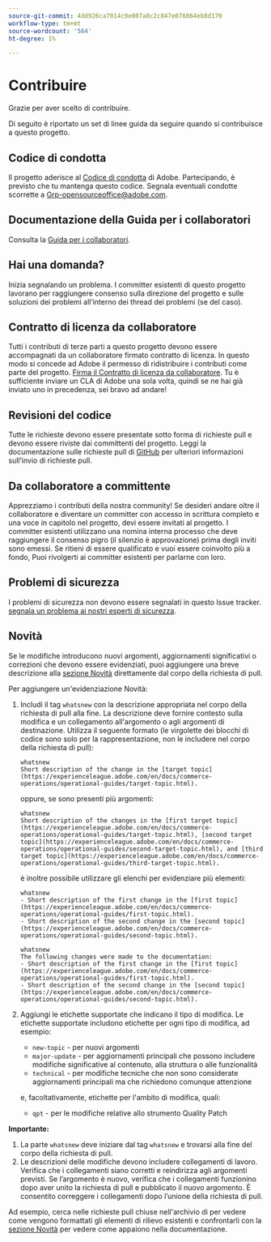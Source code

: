 ```yaml
---
source-git-commit: 4dd926ca7014c9e007a8c2c847e076064eb8d170
workflow-type: tm+mt
source-wordcount: '564'
ht-degree: 1%

---
```

# Contribuire

Grazie per aver scelto di contribuire.

Di seguito è riportato un set di linee guida da seguire quando si contribuisce a questo progetto.

## Codice di condotta

Il progetto aderisce al [Codice di condotta](code-of-conduct.md) di Adobe. Partecipando,
è previsto che tu mantenga questo codice. Segnala eventuali condotte scorrette a
[Grp-opensourceoffice@adobe.com](mailto:Grp-opensourceoffice@adobe.com).

## Documentazione della Guida per i collaboratori

Consulta la [Guida per i collaboratori](https://experienceleague.adobe.com/en/docs/contributor/contributor-guide/introduction).

## Hai una domanda?

Inizia segnalando un problema. I committer esistenti di questo progetto lavorano per raggiungere
consenso sulla direzione del progetto e sulle soluzioni dei problemi all’interno dei thread dei problemi
(se del caso).

## Contratto di licenza da collaboratore

Tutti i contributi di terze parti a questo progetto devono essere accompagnati da un collaboratore firmato
contratto di licenza. In questo modo si concede ad Adobe il permesso di ridistribuire i contributi
come parte del progetto. [Firma il Contratto di licenza da collaboratore](https://opensource.adobe.com/cla.html). Tu
è sufficiente inviare un CLA di Adobe una sola volta, quindi se ne hai già inviato uno in precedenza,
sei bravo ad andare!

## Revisioni del codice

Tutte le richieste devono essere presentate sotto forma di richieste pull e devono essere riviste
dai committenti del progetto. Leggi la documentazione sulle richieste pull di [GitHub](https://docs.github.com/en/pull-requests/collaborating-with-pull-requests/proposing-changes-to-your-work-with-pull-requests/about-pull-requests)
per ulteriori informazioni sull’invio di richieste pull.

<!--
Lastly, please follow the [pull request template](PULL_REQUEST_TEMPLATE.md) when
submitting a pull request!
-->

## Da collaboratore a committente

Apprezziamo i contributi della nostra community! Se desideri andare oltre il collaboratore
e diventare un committer con accesso in scrittura completo e una voce in capitolo nel progetto, devi
essere invitati al progetto. I committer esistenti utilizzano una nomina interna
processo che deve raggiungere il consenso pigro (il silenzio è approvazione) prima degli inviti
sono emessi. Se ritieni di essere qualificato e vuoi essere coinvolto più a fondo,
Puoi rivolgerti ai committer esistenti per parlarne con loro.

## Problemi di sicurezza

I problemi di sicurezza non devono essere segnalati in questo Issue tracker. [segnala un problema ai nostri esperti di sicurezza](https://helpx.adobe.com/security/alertus.html).

## Novità

Se le modifiche introducono nuovi argomenti, aggiornamenti significativi o correzioni che devono essere evidenziati, puoi aggiungere una breve descrizione alla [sezione Novità](https://experienceleague.adobe.com/en/docs/commerce-operations/operational-guides/home#whats-new) direttamente dal corpo della richiesta di pull.

Per aggiungere un&#39;evidenziazione Novità:

1. Includi il tag `whatsnew` con la descrizione appropriata nel corpo della richiesta di pull alla fine. La descrizione deve fornire contesto sulla modifica e un collegamento all&#39;argomento o agli argomenti di destinazione. Utilizza il seguente formato (le virgolette dei blocchi di codice sono solo per la rappresentazione, non le includere nel corpo della richiesta di pull):

   ```text
   whatsnew
   Short description of the change in the [target topic](https://experienceleague.adobe.com/en/docs/commerce-operations/operational-guides/target-topic.html).
   ```

   oppure, se sono presenti più argomenti:

   ```text
   whatsnew
   Short description of the changes in the [first target topic](https://experienceleague.adobe.com/en/docs/commerce-operations/operational-guides/target-topic.html), [second target topic](https://experienceleague.adobe.com/en/docs/commerce-operations/operational-guides/second-target-topic.html), and [third target topic](https://experienceleague.adobe.com/en/docs/commerce-operations/operational-guides/third-target-topic.html).
   ```

   è inoltre possibile utilizzare gli elenchi per evidenziare più elementi:

   ```text
   whatsnew
   - Short description of the first change in the [first topic](https://experienceleague.adobe.com/en/docs/commerce-operations/operational-guides/first-topic.html).
   - Short description of the second change in the [second topic](https://experienceleague.adobe.com/en/docs/commerce-operations/operational-guides/second-topic.html).
   ```

   ```text
   whatsnew
   The following changes were made to the documentation:
   - Short description of the first change in the [first topic](https://experienceleague.adobe.com/en/docs/commerce-operations/operational-guides/first-topic.html).
   - Short description of the second change in the [second topic](https://experienceleague.adobe.com/en/docs/commerce-operations/operational-guides/second-topic.html).
   ```

1. Aggiungi le etichette supportate che indicano il tipo di modifica. Le etichette supportate includono etichette per ogni tipo di modifica, ad esempio:

   - `new-topic` - per nuovi argomenti
   - `major-update` - per aggiornamenti principali che possono includere modifiche significative al contenuto, alla struttura o alle funzionalità
   - `technical` - per modifiche tecniche che non sono considerate aggiornamenti principali ma che richiedono comunque attenzione

   e, facoltativamente, etichette per l&#39;ambito di modifica, quali:

   - `qpt` - per le modifiche relative allo strumento Quality Patch

**Importante:**

1. La parte `whatsnew` deve iniziare dal tag `whatsnew` e trovarsi alla fine del corpo della richiesta di pull.
1. Le descrizioni delle modifiche devono includere collegamenti di lavoro. Verifica che i collegamenti siano corretti e reindirizza agli argomenti previsti. Se l’argomento è nuovo, verifica che i collegamenti funzionino dopo aver unito la richiesta di pull e pubblicato il nuovo argomento. È consentito correggere i collegamenti dopo l’unione della richiesta di pull.

Ad esempio, cerca nelle richieste pull chiuse nell&#39;archivio di per vedere come vengono formattati gli elementi di rilievo esistenti e confrontarli con la [sezione Novità](https://experienceleague.adobe.com/en/docs/commerce-operations/operational-guides/home#whats-new) per vedere come appaiono nella documentazione.
